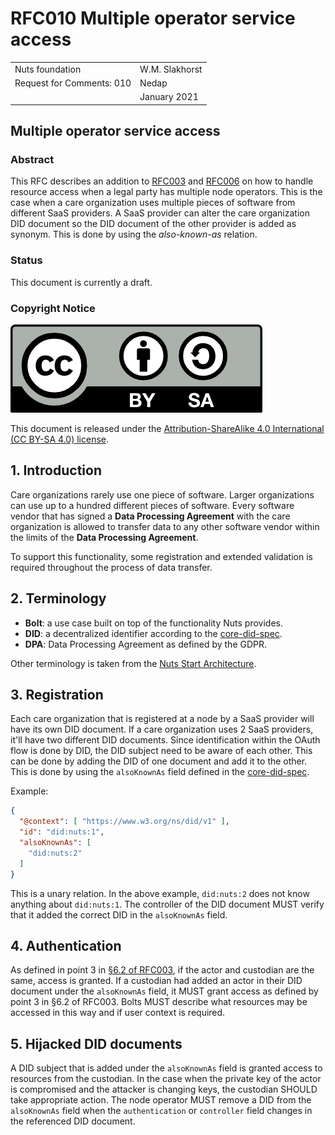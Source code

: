 # RFC010 Multiple operator service access

|  |  |
| :--- | :--- |
| Nuts foundation | W.M. Slakhorst |
| Request for Comments: 010 | Nedap |
|  | January 2021 |

## Multiple operator service access
### Abstract

This RFC describes an addition to [RFC003](rfc003-oauth2-auithorization.md) and [RFC006](rfc006-distributed-registry.md) on how to handle resource access when a legal party has multiple node operators. This is the case when a care organization uses multiple pieces of software from different SaaS providers. A SaaS provider can alter the care organization DID document so the DID document of the other provider is added as synonym. This is done by using the *also-known-as* relation.

### Status

This document is currently a draft.

### Copyright Notice
![](../.gitbook/assets/license.png)

This document is released under the [Attribution-ShareAlike 4.0 International \(CC BY-SA 4.0\) license](https://creativecommons.org/licenses/by-sa/4.0/).

## 1. Introduction

Care organizations rarely use one piece of software. Larger organizations can use up to a hundred different pieces of software. Every software vendor that has signed a **Data Processing Agreement** with the care organization is allowed to transfer data to any other software vendor within the limits of the **Data Processing Agreement**. 

To support this functionality, some registration and extended validation is required throughout the process of data transfer.

## 2. Terminology

* **Bolt**: a use case built on top of the functionality Nuts provides.
* **DID**: a decentralized identifier according to the [core-did-spec](https://www.w3.org/TR/did-core). 
* **DPA**: Data Processing Agreement as defined by the GDPR.

Other terminology is taken from the [Nuts Start Architecture](rfc001-nuts-start-architecture.md#nuts-start-architecture).

## 3. Registration

Each care organization that is registered at a node by a SaaS provider will have its own DID document. If a care organization uses 2 SaaS providers, it'll have two different DID documents. Since identification within the OAuth flow is done by DID, the DID subject need to be aware of each other. This can be done by adding the DID of one document and add it to the other. This is done by using the `alsoKnownAs` field defined in the [core-did-spec](https://www.w3.org/TR/did-core/#also-known-as).

Example:

```json
{
  "@context": [ "https://www.w3.org/ns/did/v1" ],
  "id": "did:nuts:1",
  "alsoKnownAs": [
    "did:nuts:2"
  ]
}
```

This is a unary relation. In the above example, `did:nuts:2` does not know anything about `did:nuts:1`.
The controller of the DID document MUST verify that it added the correct DID in the `alsoKnownAs` field.

## 4. Authentication

As defined in point 3 in [§6.2 of RFC003](rfc003-oauth2-auithorization.md#6-2-authorization), if the actor and custodian are the same, access is granted. If a custodian had added an actor in their DID document under the `alsoKnownAs` field, it MUST grant access as defined by point 3 in §6.2 of RFC003. Bolts MUST describe what resources may be accessed in this way and if user context is required.

## 5. Hijacked DID documents 

A DID subject that is added under the `alsoKnownAs` field is granted access to resources from the custodian.
In the case when the private key of the actor is compromised and the attacker is changing keys, the custodian SHOULD take appropriate action.
The node operator MUST remove a DID from the `alsoKnownAs` field when the `authentication` or `controller` field changes in the referenced DID document.
